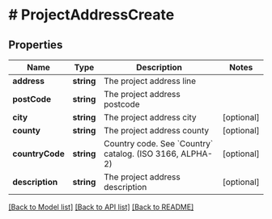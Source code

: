 # # ProjectAddressCreate

## Properties

Name | Type | Description | Notes
------------ | ------------- | ------------- | -------------
**address** | **string** | The project address line |
**postCode** | **string** | The project address postcode |
**city** | **string** | The project address city | [optional]
**county** | **string** | The project address county | [optional]
**countryCode** | **string** | Country code. See &#x60;Country&#x60; catalog. (ISO 3166, ALPHA-2) | [optional]
**description** | **string** | The project address description | [optional]

[[Back to Model list]](../../README.md#models) [[Back to API list]](../../README.md#endpoints) [[Back to README]](../../README.md)
